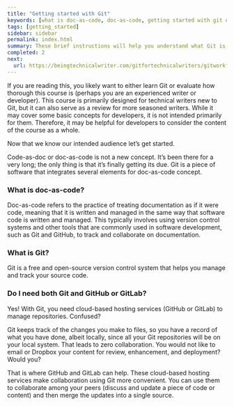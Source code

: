 ```yaml
---
title: "Getting started with Git"
keywords: [what is doc-as-code, doc-as-code, getting started with git on windows, getting started with git command line, getting started with git bash, getting started with git and github, getting started with git and gitlab]
tags: [getting_started]
sidebar: sidebar
permalink: index.html
summary: These brief instructions will help you understand what Git is, what is doc-as-code, why technical writers might use it, and how you can quickly get started with Git.
completed: 2
next:
  url: https://beingtechnicalwriter.com/gitfortechnicalwriters/gitworkflow.html
---
```


If you are reading this, you likely want to either learn Git or evaluate how thorough this course is (perhaps you are an experienced writer or developer). This course is primarily designed for technical writers new to Git, but it can also serve as a review for more seasoned writers. While it may cover some basic concepts for developers, it is not intended primarily for them. Therefore, it may be helpful for developers to consider the content of the course as a whole.

Now that we know our intended audience let’s get started.

Code-as-doc or doc-as-code is not a new concept. It’s been there for a very long; the only thing is that it’s finally getting its due. Git is a piece of software that integrates several elements for doc-as-code concept.

### What is doc-as-code?
Doc-as-code refers to the practice of treating documentation as if it were code, meaning that it is written and managed in the same way that software code is written and managed. This typically involves using version control systems and other tools that are commonly used in software development, such as Git and GitHub, to track and collaborate on documentation.

### What is Git?
Git is a free and open-source version control system that helps you manage and track your source code.

### Do I need both Git and GitHub or GitLab?
Yes!
With Git, you need cloud-based hosting services (GitHub or GitLab) to manage repositories. Confused?

Git keeps track of the changes you make to files, so you have a record of what you have done, albeit locally, since all your Git repositories will be on your local system. That leads to zero collaboration. You would not like to email or Dropbox your content for review, enhancement, and deployment? Would you?

That is where GitHub and GitLab can help. These cloud-based hosting services make collaboration using Git more convenient. You can use them to collaborate among your peers (discuss and update a piece of code or content) and then merge the updates into a single source.
